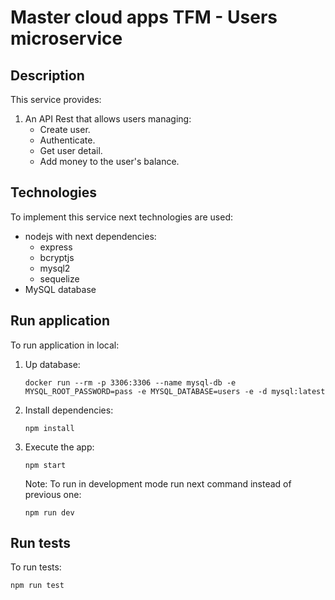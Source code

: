# Master cloud apps TFM - Users microservice

## Description
This service provides:
1. An API Rest that allows users managing:
   * Create user.
   * Authenticate.
   * Get user detail.
   * Add money to the user's balance.

## Technologies
To implement this service next technologies are used:
* nodejs with next dependencies:
   * express
   * bcryptjs
   * mysql2
   * sequelize
* MySQL database

## Run application
To run application in local:
1. Up database:
   ```
   docker run --rm -p 3306:3306 --name mysql-db -e MYSQL_ROOT_PASSWORD=pass -e MYSQL_DATABASE=users -e -d mysql:latest
   ```
2. Install dependencies:
    ```
    npm install
    ```
3. Execute the app:
   ```
   npm start
   ```
   
   Note: To run in development mode run next command instead of previous one:
    ```
    npm run dev
    ```

## Run tests
To run tests:
```
npm run test
```
